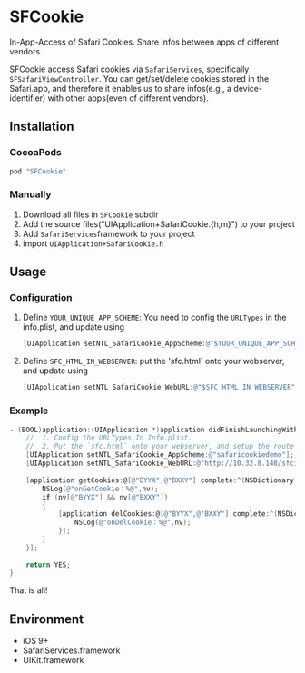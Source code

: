 # SFCookie
In-App-Access of Safari Cookies. Share Infos between apps of different vendors.

SFCookie access Safari cookies via `SafariServices`, specifically `SFSafariViewController`. You can get/set/delete cookies stored in the Safari.app, and therefore it enables us to share infos(e.g., a device-identifier) with other apps(even of different vendors).

## Installation

### CocoaPods

```ruby
pod "SFCookie"
```

### Manually

1. Download all files in `SFCookie` subdir
2. Add the source files("UIApplication+SafariCookie.{h,m}") to your project
3. Add `SafariServices`framework to your project
4. import `UIApplication+SafariCookie.h`

## Usage

### Configuration

1. Define `YOUR_UNIQUE_APP_SCHEME`: You need to config the `URLTypes` in the info.plist, and update using 

   ```objective-c
   [UIApplication setNTL_SafariCookie_AppScheme:@"$YOUR_UNIQUE_APP_SCHEME"];
   ```

2. Define `SFC_HTML_IN_WEBSERVER`: put the 'sfc.html' onto your webserver, and update using

   ```objective-c
   [UIApplication setNTL_SafariCookie_WebURL:@"$SFC_HTML_IN_WEBSERVER"];
   ```

### Example

```objective-c
- (BOOL)application:(UIApplication *)application didFinishLaunchingWithOptions:(NSDictionary *)launchOptions {
    //  1. Config the URLTypes In Info.plist.
    //  2. Put the `sfc.html` onto your webserver, and setup the route url here.
    [UIApplication setNTL_SafariCookie_AppScheme:@"safaricookiedemo"];
    [UIApplication setNTL_SafariCookie_WebURL:@"http://10.32.8.148/sfci.html"];
    
    [application getCookies:@[@"BYYX",@"BXXY"] complete:^(NSDictionary *nv, NSError *error) {
        NSLog(@"onGetCookie：%@",nv);
        if (nv[@"BYYX"] && nv[@"BXXY"])
        {
            [application delCookies:@[@"BYYX",@"BXXY"] complete:^(NSDictionary *nv, NSError *error) {
                NSLog(@"onDelCookie：%@",nv);
            }];
        }
    }];
    
    return YES;
}
```

That is all!

## Environment

- iOS 9+
- SafariServices.framework
- UIKit.framework